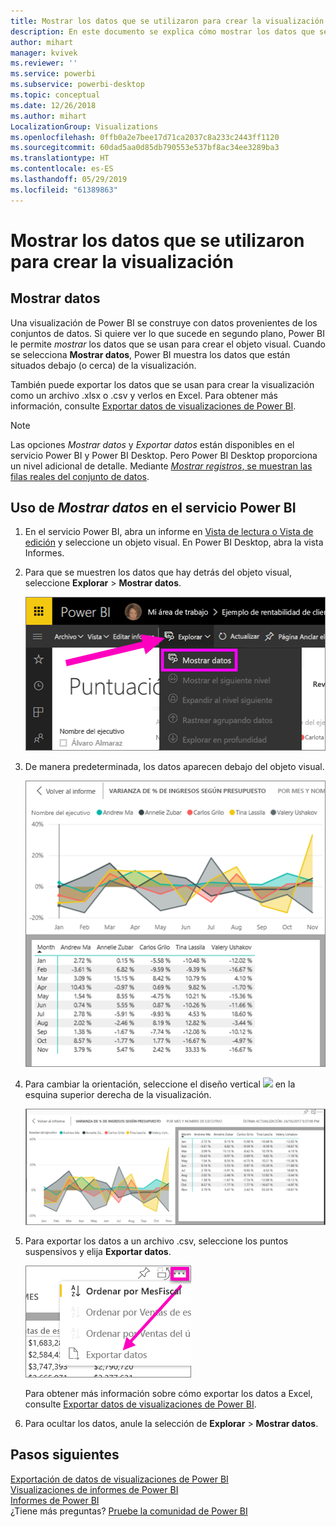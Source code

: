 ```yaml
---
title: Mostrar los datos que se utilizaron para crear la visualización de Power BI
description: En este documento se explica cómo mostrar los datos que se usaron para crear un objeto visual en Power BI y cómo exportar esos datos a un archivo .csv.
author: mihart
manager: kvivek
ms.reviewer: ''
ms.service: powerbi
ms.subservice: powerbi-desktop
ms.topic: conceptual
ms.date: 12/26/2018
ms.author: mihart
LocalizationGroup: Visualizations
ms.openlocfilehash: 0ffb0a2e7bee17d71ca2037c8a233c2443ff1120
ms.sourcegitcommit: 60dad5aa0d85db790553e537bf8ac34ee3289ba3
ms.translationtype: HT
ms.contentlocale: es-ES
ms.lasthandoff: 05/29/2019
ms.locfileid: "61389863"
---
```

# <a name="show-the-data-that-was-used-to-create-the-visualization"></a>Mostrar los datos que se utilizaron para crear la visualización
## <a name="show-data"></a>Mostrar datos
Una visualización de Power BI se construye con datos provenientes de los conjuntos de datos. Si quiere ver lo que sucede en segundo plano, Power BI le permite *mostrar* los datos que se usan para crear el objeto visual. Cuando se selecciona **Mostrar datos**, Power BI muestra los datos que están situados debajo (o cerca) de la visualización.

También puede exportar los datos que se usan para crear la visualización como un archivo .xlsx o .csv y verlos en Excel. Para obtener más información, consulte [Exportar datos de visualizaciones de Power BI](power-bi-visualization-export-data.md).

> [!NOTE]
> Las opciones *Mostrar datos* y *Exportar datos* están disponibles en el servicio Power BI y Power BI Desktop. Pero Power BI Desktop proporciona un nivel adicional de detalle. Mediante [*Mostrar registros*, se muestran las filas reales del conjunto de datos](../desktop-see-data-see-records.md).
> 
> 

## <a name="using-show-data-in-power-bi-service"></a>Uso de *Mostrar datos* en el servicio Power BI
1. En el servicio Power BI, abra un informe en [Vista de lectura o Vista de edición](../service-interact-with-a-report-in-editing-view.md) y seleccione un objeto visual.  En Power BI Desktop, abra la vista Informes.
2. Para que se muestren los datos que hay detrás del objeto visual, seleccione **Explorar** > **Mostrar datos**.
   
   ![Selección de Mostrar datos](media/service-reports-show-data/power-bi-show-data.png)
3. De manera predeterminada, los datos aparecen debajo del objeto visual.
   
   ![Presentación vertical de objeto visual y datos](media/service-reports-show-data/power-bi-explore-show-data.png)
4. Para cambiar la orientación, seleccione el diseño vertical ![](media/service-reports-show-data/power-bi-vertical-icon-new.png) en la esquina superior derecha de la visualización.
   
   ![Presentación horizontal de objeto visual y datos](media/service-reports-show-data/power-bi-explore-show-data2.png)
5. Para exportar los datos a un archivo .csv, seleccione los puntos suspensivos y elija **Exportar datos**.
   
    ![Selección de Exportar datos](media/service-reports-show-data/power-bi-export-data-new.png)
   
    Para obtener más información sobre cómo exportar los datos a Excel, consulte [Exportar datos de visualizaciones de Power BI](power-bi-visualization-export-data.md).
6. Para ocultar los datos, anule la selección de **Explorar** > **Mostrar datos**.

## <a name="next-steps"></a>Pasos siguientes
[Exportación de datos de visualizaciones de Power BI](power-bi-visualization-export-data.md)    
[Visualizaciones de informes de Power BI](power-bi-report-visualizations.md)    
[Informes de Power BI](../consumer/end-user-reports.md)    
¿Tiene más preguntas? [Pruebe la comunidad de Power BI](http://community.powerbi.com/)

